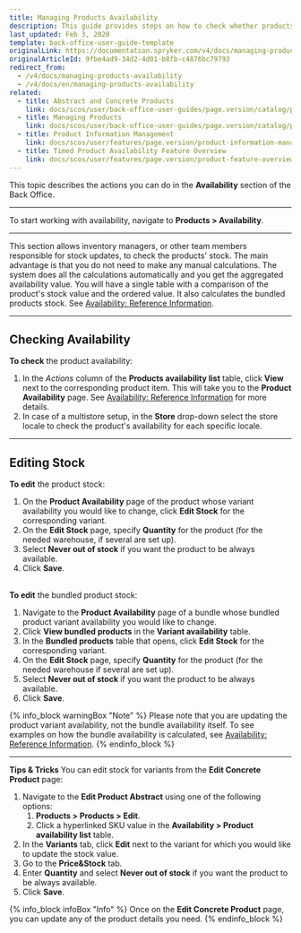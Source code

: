```yaml
---
title: Managing Products Availability
description: This guide provides steps on how to check whether products are in stock in the warehouse of the current store in the Back Office.
last_updated: Feb 3, 2020
template: back-office-user-guide-template
originalLink: https://documentation.spryker.com/v4/docs/managing-products-availability
originalArticleId: 9fbe4ad9-34d2-4d01-b8fb-c4876bc79793
redirect_from:
  - /v4/docs/managing-products-availability
  - /v4/docs/en/managing-products-availability
related:
  - title: Abstract and Concrete Products
    link: docs/scos/user/back-office-user-guides/page.version/catalog/products/abstract-and-concrete-products.html
  - title: Managing Products
    link: docs/scos/user/back-office-user-guides/page.version/catalog/products/managing-products/managing-products.html
  - title: Product Information Management
    link: docs/scos/user/features/page.version/product-information-management/product-information-management.html
  - title: Timed Product Availability Feature Overview
    link: docs/scos/user/features/page.version/product-feature-overview/timed-product-availability-overview.html
---
```


This topic describes the actions you can do in the **Availability** section of  the Back Office.
***
To start working with availability, navigate to **Products > Availability**.
***
This section allows inventory managers, or other team members responsible for stock updates, to check the products' stock.
The main advantage is that you do not need to make any manual calculations. The system does all the calculations automatically and you get the aggregated availability value. You will have a single table with  a comparison of the product's stock value and the ordered value. It also calculates the bundled products stock. See [Availability: Reference Information](/docs/scos/user/back-office-user-guides/{{page.version}}/catalog/availability/references/availability-reference-information.html).
***
## Checking Availability 

**To check** the product availability:
1. In the _Actions_ column of the **Products availability list** table, click **View** next to the corresponding product item. 
This will take you to the **Product Availability** page. See [Availability: Reference Information](/docs/scos/user/back-office-user-guides/{{page.version}}/catalog/availability/references/availability-reference-information.html) for more details.
2. In case of a multistore setup, in the **Store** drop-down select the store locale to check the product's availability for each specific locale.
***
## Editing Stock
**To edit** the product stock:
1. On the **Product Availability** page of the product whose variant availability you would like to change, click **Edit Stock** for the corresponding variant.
2. On the **Edit Stock** page, specify **Quantity** for the product (for the needed warehouse, if several are set up).
3. Select **Never out of stock** if you want the product to be always available.
4. Click **Save**.

<br>**To edit** the bundled product stock:
1. Navigate to the **Product Availability** page of a bundle whose bundled product variant availability you would like to change.
2. Click **View bundled products** in the **Variant availability** table.
3. In the **Bundled products** table that opens, click **Edit Stock** for the corresponding variant.
4. On the **Edit Stock** page, specify **Quantity** for the product (for the needed warehouse if several are set up).
5. Select **Never out of stock** if you want the product to be always available.
6. Click **Save**.

{% info_block warningBox "Note" %}
Please note that you are updating the product variant availability, not the bundle availability itself. To see examples on how the bundle availability is calculated, see [Availability: Reference Information](/docs/scos/user/back-office-user-guides/{{page.version}}/catalog/availability/references/availability-reference-information.html).
{% endinfo_block %}
***
**Tips & Tricks**
You can edit stock for variants from the **Edit Concrete Product** page:
1. Navigate to the **Edit Product Abstract** using one of the following options:
    1.  **Products > Products > Edit**.
    2.  Click a hyperlinked SKU value in the **Availability > Product availability list** table.
2. In the **Variants** tab, click **Edit** next to the variant for which you would like to update the stock value.
3. Go to the **Price&Stock** tab.
4. Enter **Quantity** and select **Never out of stock** if you want the product to be always available.
5. Click **Save**.

{% info_block infoBox "Info" %}
Once on the **Edit Concrete Product** page, you can update any of the product details you need.
{% endinfo_block %}

